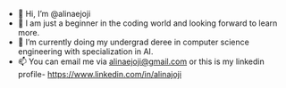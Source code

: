 - 👋 Hi, I’m @alinaejoji
- 👀 I am just a beginner in the coding world and looking forward to learn more.
- 🌱 I’m currently doing my undergrad deree in computer science engineering with specialization in AI.
- 📫 You can email me via alinaejoji@gmail.com or this is my linkedin profile- https://www.linkedin.com/in/alinajoji

<!---
alinaejoji/alinaejoji is a ✨ special ✨ repository because its `README.md` (this file) appears on your GitHub profile.
You can click the Preview link to take a look at your changes.
--->
